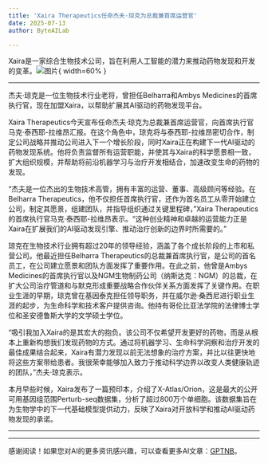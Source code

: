 ```yaml
---
title: 'Xaira Therapeutics任命杰夫·琼克为总裁兼首席运营官'
date: 2025-07-13
author: ByteAILab

---
```


Xaira是一家综合生物技术公司，旨在利用人工智能的潜力来推动药物发现和开发的变革。![图片](https://ai-techpark.com/wp-content/uploads/Xaira-Therapeutics.jpg){ width=60% }

---
 

杰夫·琼克是一位生物技术行业老将，曾担任Belharra和Ambys Medicines的首席执行官，现在加盟Xaira，以帮助扩展其AI驱动的药物发现平台。

Xaira Therapeutics今天宣布任命杰夫·琼克为总裁兼首席运营官，向首席执行官马克·泰西耶-拉维昂汇报。在这个角色中，琼克将与泰西耶-拉维昂密切合作，制定公司战略并推动公司进入下一个增长阶段，同时Xaira正在构建下一代AI驱动的药物发现系统。他将负责监督所有运营职能，并使其与Xaira的科学愿景相一致，扩大组织规模，并帮助将前沿机器学习与治疗开发相结合，加速改变生命的药物的发现。

“杰夫是一位杰出的生物技术高管，拥有丰富的运营、董事、高级顾问等经验。在Belharra Therapeutics，他不仅担任首席执行官，还作为首名员工从零开始建立公司，制定其愿景，组建团队，并指导组织通过关键里程碑，”Xaira Therapeutics的首席执行官马克·泰西耶-拉维昂表示。“这种创业精神和卓越的运营能力正是Xaira在扩展我们的AI驱动发现引擎、推动治疗创新的边界时所需要的。”

琼克在生物技术行业拥有超过20年的领导经验，涵盖了各个成长阶段的上市和私营公司。他最近担任Belharra Therapeutics的总裁兼首席执行官，是公司的首名员工，在公司建立愿景和团队方面发挥了重要作用。在此之前，他曾是Ambys Medicines的首席执行官以及NGM生物制药公司（纳斯达克：NGM）的总裁，在扩大公司治疗管道和与默克形成重要战略合作伙伴关系方面发挥了关键作用。在职业生涯的早期，琼克曾在基因泰克担任领导职务，并在威尔逊·桑西尼进行职业生涯的起步，为生命科学和技术客户提供咨询。他持有哥伦比亚法学院的法律博士学位和圣安德鲁斯大学的文学硕士学位。

“吸引我加入Xaira的是其宏大的抱负。该公司不仅希望开发更好的药物，而是从根本上重新构想我们发现药物的方式。通过将机器学习、生命科学洞察和治疗开发的最佳成果结合起来，Xaira有潜力发现以前无法想象的治疗方案，并比以往更快地将这些方案带给患者。我很荣幸能够加入致力于推动科学边界以改变人类健康轨迹的团队，”杰夫·琼克表示。

本月早些时候，Xaira发布了一篇预印本，介绍了X-Atlas/Orion，这是最大的公开可用基因组范围Perturb-seq数据集，分析了超过800万个单细胞。该数据集旨在为生物学中的下一代基础模型提供动力，反映了Xaira对开放科学和推动AI驱动药物发现的承诺。

---
---
感谢阅读！如果您对AI的更多资讯感兴趣，可以查看更多AI文章：[GPTNB](https://gptnb.com)。